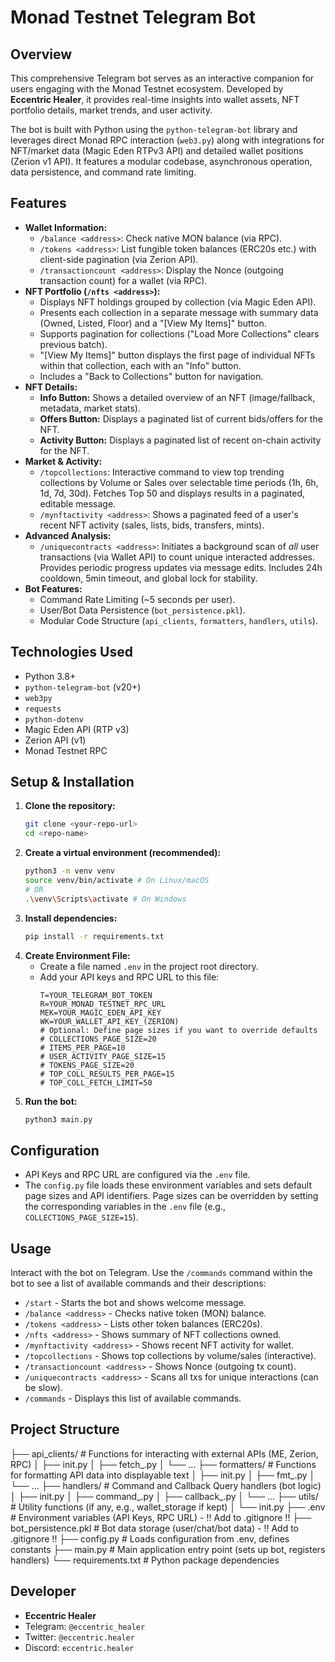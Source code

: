 # Monad Testnet Telegram Bot

## Overview

This comprehensive Telegram bot serves as an interactive companion for users engaging with the Monad Testnet ecosystem. Developed by **Eccentric Healer**, it provides real-time insights into wallet assets, NFT portfolio details, market trends, and user activity.

The bot is built with Python using the `python-telegram-bot` library and leverages direct Monad RPC interaction (`web3.py`) along with integrations for NFT/market data (Magic Eden RTPv3 API) and detailed wallet positions (Zerion v1 API). It features a modular codebase, asynchronous operation, data persistence, and command rate limiting.

## Features

* **Wallet Information:**
    * `/balance <address>`: Check native MON balance (via RPC).
    * `/tokens <address>`: List fungible token balances (ERC20s etc.) with client-side pagination (via Zerion API).
    * `/transactioncount <address>`: Display the Nonce (outgoing transaction count) for a wallet (via RPC).
* **NFT Portfolio (`/nfts <address>`):**
    * Displays NFT holdings grouped by collection (via Magic Eden API).
    * Presents each collection in a separate message with summary data (Owned, Listed, Floor) and a "[View My Items]" button.
    * Supports pagination for collections ("Load More Collections" clears previous batch).
    * "[View My Items]" button displays the first page of individual NFTs within that collection, each with an "Info" button.
    * Includes a "Back to Collections" button for navigation.
* **NFT Details:**
    * **Info Button:** Shows a detailed overview of an NFT (image/fallback, metadata, market stats).
    * **Offers Button:** Displays a paginated list of current bids/offers for the NFT.
    * **Activity Button:** Displays a paginated list of recent on-chain activity for the NFT.
* **Market & Activity:**
    * `/topcollections`: Interactive command to view top trending collections by Volume or Sales over selectable time periods (1h, 6h, 1d, 7d, 30d). Fetches Top 50 and displays results in a paginated, editable message.
    * `/mynftactivity <address>`: Shows a paginated feed of a user's recent NFT activity (sales, lists, bids, transfers, mints).
* **Advanced Analysis:**
    * `/uniquecontracts <address>`: Initiates a background scan of *all* user transactions (via Wallet API) to count unique interacted addresses. Provides periodic progress updates via message edits. Includes 24h cooldown, 5min timeout, and global lock for stability.
* **Bot Features:**
    * Command Rate Limiting (~5 seconds per user).
    * User/Bot Data Persistence (`bot_persistence.pkl`).
    * Modular Code Structure (`api_clients`, `formatters`, `handlers`, `utils`).

## Technologies Used

* Python 3.8+
* `python-telegram-bot` (v20+)
* `web3py`
* `requests`
* `python-dotenv`
* Magic Eden API (RTP v3)
* Zerion API (v1)
* Monad Testnet RPC

## Setup & Installation

1.  **Clone the repository:**
    ```bash
    git clone <your-repo-url>
    cd <repo-name>
    ```
2.  **Create a virtual environment (recommended):**
    ```bash
    python3 -m venv venv
    source venv/bin/activate # On Linux/macOS
    # OR
    .\venv\Scripts\activate # On Windows
    ```
3.  **Install dependencies:**
    ```bash
    pip install -r requirements.txt
    ```
4.  **Create Environment File:**
    * Create a file named `.env` in the project root directory.
    * Add your API keys and RPC URL to this file:
        ```env
        T=YOUR_TELEGRAM_BOT_TOKEN
        R=YOUR_MONAD_TESTNET_RPC_URL
        MEK=YOUR_MAGIC_EDEN_API_KEY
        WK=YOUR_WALLET_API_KEY_(ZERION)
        # Optional: Define page sizes if you want to override defaults
        # COLLECTIONS_PAGE_SIZE=20
        # ITEMS_PER_PAGE=10
        # USER_ACTIVITY_PAGE_SIZE=15
        # TOKENS_PAGE_SIZE=20
        # TOP_COLL_RESULTS_PER_PAGE=15
        # TOP_COLL_FETCH_LIMIT=50
        ```
5.  **Run the bot:**
    ```bash
    python3 main.py
    ```

## Configuration

* API Keys and RPC URL are configured via the `.env` file.
* The `config.py` file loads these environment variables and sets default page sizes and API identifiers. Page sizes can be overridden by setting the corresponding variables in the `.env` file (e.g., `COLLECTIONS_PAGE_SIZE=15`).

## Usage

Interact with the bot on Telegram. Use the `/commands` command within the bot to see a list of available commands and their descriptions:

* `/start` - Starts the bot and shows welcome message.
* `/balance <address>` - Checks native token (MON) balance.
* `/tokens <address>` - Lists other token balances (ERC20s).
* `/nfts <address>` - Shows summary of NFT collections owned.
* `/mynftactivity <address>` - Shows recent NFT activity for wallet.
* `/topcollections` - Shows top collections by volume/sales (interactive).
* `/transactioncount <address>` - Shows Nonce (outgoing tx count).
* `/uniquecontracts <address>` - Scans all txs for unique interactions (can be slow).
* `/commands` - Displays this list of available commands.

## Project Structure


├── api_clients/      # Functions for interacting with external APIs (ME, Zerion, RPC)
│   ├── init.py
│   ├── fetch_.py
│   └── ...
├── formatters/       # Functions for formatting API data into displayable text
│   ├── init.py
│   ├── fmt_.py
│   └── ...
├── handlers/         # Command and Callback Query handlers (bot logic)
│   ├── init.py
│   ├── command_.py
│   ├── callback_.py
│   └── ...
├── utils/            # Utility functions (if any, e.g., wallet_storage if kept)
│   └── init.py
├── .env              # Environment variables (API Keys, RPC URL) - !! Add to .gitignore !!
├── bot_persistence.pkl # Bot data storage (user/chat/bot data) - !! Add to .gitignore !!
├── config.py         # Loads configuration from .env, defines constants
├── main.py           # Main application entry point (sets up bot, registers handlers)
└── requirements.txt  # Python package dependencies

## Developer

* **Eccentric Healer**
* Telegram: `@eccentric_healer`
* Twitter: `@eccentric.healer`
* Discord: `eccentric.healer`
